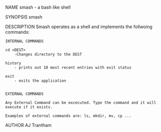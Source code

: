 NAME
       smash - a bash like shell

SYNOPSIS
       smash

DESCRIPTION
       Smash operates as a shell and implements the follwoing commands:

	INTERNAL COMMANDS

	cd <DEST>
		-Changes directory to the DEST

	history
		- prints out 10 most recent entries with exit status

	exit
		- exits the application


	EXTERNAL COMMANDS
       
	Any External Command can be excecuted. Type the command and it will execute if it exists. 
	
	Examples of external commands are: ls, mkdir, mv, cp ...              

AUTHOR
	AJ Trantham

